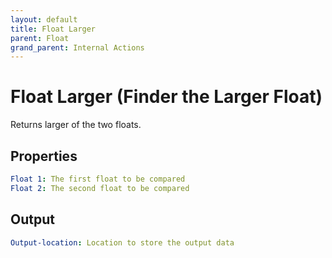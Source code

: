 ```yaml
---
layout: default
title: Float Larger
parent: Float
grand_parent: Internal Actions
---
```

# Float Larger (Finder the Larger Float)
Returns larger of the two floats.

## Properties
```yaml
Float 1: The first float to be compared
Float 2: The second float to be compared
```

## Output
```yaml
Output-location: Location to store the output data
```
